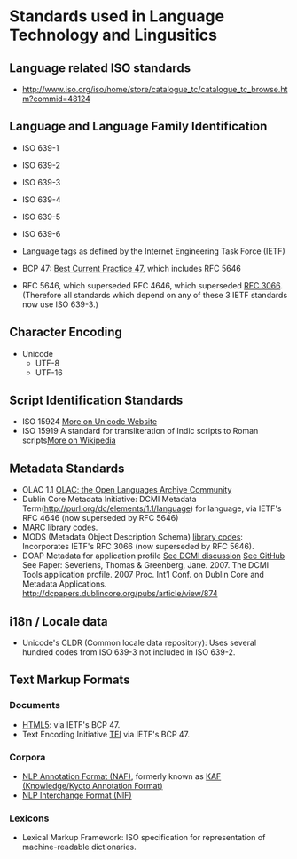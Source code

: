 # Standards used in Language Technology and Lingusitics

## Language related ISO standards
* http://www.iso.org/iso/home/store/catalogue_tc/catalogue_tc_browse.htm?commid=48124

## Language and Language Family Identification
* ISO 639-1
* ISO 639-2
* ISO 639-3
* ISO 639-4
* ISO 639-5
* ISO 639-6

* Language tags as defined by the Internet Engineering Task Force (IETF)
* BCP 47: [Best Current Practice 47](https://tools.ietf.org/html/bcp47), which includes RFC 5646
* RFC 5646, which superseded RFC 4646, which superseded [RFC 3066](https://www.ietf.org/rfc/rfc3066.txt). (Therefore all standards which depend on any of these 3 IETF standards now use ISO 639-3.)

## Character Encoding 
* Unicode 
  * UTF-8
  * UTF-16

## Script Identification Standards
* ISO 15924 [More on Unicode Website](http://unicode.org/iso15924/codelists.html)
* ISO 15919 A standard for transliteration of Indic scripts to Roman scripts[More on Wikipedia](http://en.wikipedia.org/wiki/ISO_15919)

## Metadata Standards
* OLAC 1.1 [OLAC: the Open Languages Archive Community](http://www.language-archives.org/REC/language.html)
* Dublin Core Metadata Initiative: DCMI Metadata Term(http://purl.org/dc/elements/1.1/language) for language, via IETF's RFC 4646 (now superseded by RFC 5646)
* MARC library codes.
* MODS (Metadata Object Description Schema) [library codes](http://www.loc.gov/standards/mods/v3/mods-userguide-elements.html): Incorporates IETF's RFC 3066 (now superseded by RFC 5646).
* DOAP Metadata for application profile [See DCMI discussion](http://dublincore.org/groups/tools/map.shtml) [See GitHub](https://github.com/edumbill/doap) See Paper: Severiens, Thomas & Greenberg, Jane. 2007. The DCMI Tools application profile. 2007 Proc. Int’l Conf. on Dublin Core and Metadata Applications. http://dcpapers.dublincore.org/pubs/article/view/874

## i18n / Locale data
* Unicode's CLDR (Common locale data repository): Uses several hundred codes from ISO 639-3 not included in ISO 639-2.

## Text Markup Formats

### Documents
* [HTML5](http://www.w3.org/TR/html5/dom.html#the-lang-and-xml:lang-attributes): via IETF's BCP 47.
* Text Encoding Initiative [TEI](http://www.tei-c.org/release/doc/tei-p5-doc/en/html/ref-language.html) via IETF's BCP 47.

### Corpora
* [NLP Annotation Format (NAF)](http://www.newsreader-project.eu/files/2013/01/techreport.pdf), formerly known as [KAF (Knowledge/Kyoto Annotation Format)](http://weblab.iit.cnr.it/kyoto/xmlgroup.iit.cnr.it/kyoto/indexdd46.html)
* [NLP Interchange Format (NIF)](http://persistence.uni-leipzig.org/nlp2rdf/)

### Lexicons
* Lexical Markup Framework: ISO specification for representation of machine-readable dictionaries.
